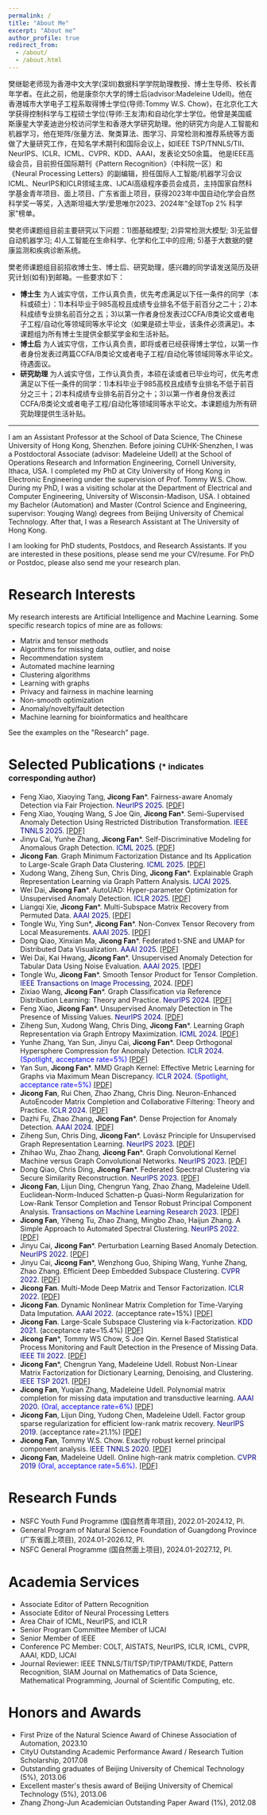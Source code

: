 ```yaml
---
permalink: /
title: "About Me"
excerpt: "About me"
author_profile: true
redirect_from: 
  - /about/
  - /about.html
---
```



樊继聪老师现为香港中文大学(深圳)数据科学学院助理教授、博士生导师、校长青年学者。在此之前，他是康奈尔大学的博士后(advisor:Madeleine Udell)。他在香港城市大学电子工程系取得博士学位(导师:Tommy W.S. Chow)，在北京化工大学获得控制科学与工程硕士学位(导师:王友清)和自动化学士学位。他曾是美国威斯康星大学麦迪逊分校访问学生和香港大学研究助理。他的研究方向是人工智能和机器学习，他在矩阵/张量方法、聚类算法、图学习、异常检测和推荐系统等方面做了大量研究工作，在知名学术期刊和国际会议上，如IEEE TSP/TNNLS/TII、NeurIPS、ICLR、ICML、CVPR、KDD、AAAI，发表论文50余篇。 他是IEEE高级会员，目前担任国际期刊《Pattern Recognition》（中科院一区）和《Neural Processing Letters》的副编辑，担任国际人工智能/机器学习会议ICML、NeurIPS和ICLR领域主席、IJCAI高级程序委员会成员，主持国家自然科学基金青年项目、面上项目、广东省面上项目，获得2023年中国自动化学会自然科学奖一等奖，入选斯坦福大学/爱思唯尔2023、2024年“全球Top 2% 科学家”榜单。

樊老师课题组目前主要研究以下问题：1)图基础模型; 2)异常检测大模型; 3)无监督自动机器学习; 4)人工智能在生命科学、化学和化工中的应用; 5)基于大数据的健康监测和疾病诊断系统。
  

樊老师课题组目前招收博士生、博士后、研究助理，感兴趣的同学请发送简历及研究计划(如有)到邮箱。一些要求如下：
* <strong>博士生</strong> 为人诚实守信，工作认真负责，优先考虑满足以下任一条件的同学（本科或硕士）：1)本科毕业于985高校且成绩专业排名不低于前百分之二十；2)本科成绩专业排名前百分之五；3)以第一作者身份发表过CCFA/B类论文或者电子工程/自动化等领域同等水平论文（如果是硕士毕业，该条件必须满足)。本课题组为所有博士生提供全额奖学金和生活补贴。
* <strong>博士后</strong> 为人诚实守信，工作认真负责，即将或者已经获得博士学位，以第一作者身份发表过两篇CCFA/B类论文或者电子工程/自动化等领域同等水平论文。待遇面议。
* <strong>研究助理</strong> 为人诚实守信，工作认真负责，本硕在读或者已毕业均可，优先考虑满足以下任一条件的同学：1)本科毕业于985高校且成绩专业排名不低于前百分之三十；2)本科成绩专业排名前百分之十；3)以第一作者身份发表过CCFA/B类论文或者电子工程/自动化等领域同等水平论文。本课题组为所有研究助理提供生活补贴。


---

I am an Assistant Professor at the School of Data Science, The Chinese University of Hong Kong, Shenzhen. Before joining CUHK-Shenzhen, I was a Postdoctoral Associate (advisor: Madeleine Udell) at the School of Operations Research and Information Engineering, Cornell University, Ithaca, USA. I completed my PhD at City University of Hong Kong in Electronic Engineering under the supervision of Prof. Tommy W.S. Chow. During my PhD, I was a visiting scholar at the Department of Electrical and Computer Engineering, University of Wisconsin-Madison, USA. I obtained my Bachelor (Automation) and Master (Control Science and Engineering, supervisor: Youqing Wang) degrees from Beijing University of Chemical Technology. After that, I was a Research Assistant at The University of Hong Kong. 

I am looking for PhD students, Postdocs, and Research Assistants. If you are interested in these positions, please send me your CV/resume. For PhD or Postdoc, please also send me your research plan.



Research Interests
======
My research interests are Artificial Intelligence and Machine Learning. Some specific research topics of mine are as follows:
* Matrix and tensor methods
* Algorithms for missing data, outlier, and noise
* Recommendation system
* Automated machine learning
* Clustering algorithms
* Learning with graphs
* Privacy and fairness in machine learning
* Non-smooth optimization
* Anomaly/novelty/fault detection
* Machine learning for bioinformatics and healthcare

See the examples on the "Research" page.

Selected Publications <font size=3>(* indicates corresponding author)</font>
======
* Feng Xiao, Xiaoying Tang, <strong>Jicong Fan</strong>*. Fairness-aware Anomaly Detection via Fair Projection. <font color=DarkBlue>NeurIPS 2025</font>. <a href="https://openreview.net/pdf?id=gjjsDmlQRW">[PDF]</a>
* Feng Xiao, Youqing Wang, S Joe Qin, <strong>Jicong Fan</strong>*. Semi-Supervised Anomaly Detection Using Restricted Distribution Transformation. <font color=DarkBlue>IEEE TNNLS 2025</font>. <a href="https://ieeexplore.ieee.org/document/11071974">[PDF]</a>
* Jinyu Cai, Yunhe Zhang, <strong>Jicong Fan</strong>*. Self-Discriminative Modeling for Anomalous Graph Detection. <font color=DarkBlue>ICML 2025</font>. <a href="https://arxiv.org/pdf/2310.06261">[PDF]</a>
* <strong>Jicong Fan</strong>. Graph Minimum Factorization Distance and Its Application to Large-Scale Graph Data Clustering. <font color=DarkBlue>ICML 2025</font>. <a href="https://openreview.net/pdf?id=hyPWP38j5k">[PDF]</a>
* Xudong Wang, Ziheng Sun, Chris Ding, <strong>Jicong Fan</strong>*. Explainable Graph Representation Learning via Graph Pattern Analysis. <font color=DarkBlue>IJCAI 2025</font>.
* Wei Dai, <strong>Jicong Fan</strong>*. AutoUAD: Hyper-parameter Optimization for Unsupervised Anomaly Detection. <font color=DarkBlue>ICLR 2025</font>. <a href="https://openreview.net/pdf?id=ErQPdaD5wJ">[PDF]</a>
* Liangqi Xie, <strong>Jicong Fan</strong>*. Multi-Subspace Matrix Recovery from Permuted Data. <font color=DarkBlue>AAAI 2025</font>. <a href="https://arxiv.org/pdf/2412.12931">[PDF]</a>
* Tongle Wu, Ying Sun\*, <strong>Jicong Fan</strong>\*. Non-Convex Tensor Recovery from Local Measurements. <font color=DarkBlue>AAAI 2025</font>. <a href="https://arxiv.org/pdf/2412.17281">[PDF]</a>
* Dong Qiao, Xinxian Ma, <strong>Jicong Fan</strong>*. Federated t-SNE and UMAP for Distributed Data Visualization. <font color=DarkBlue>AAAI 2025</font>. <a href="https://arxiv.org/pdf/2412.13495">[PDF]</a>
* Wei Dai, Kai Hwang, <strong>Jicong Fan</strong>*. Unsupervised Anomaly Detection for Tabular Data Using Noise Evaluation. <font color=DarkBlue>AAAI 2025</font>. <a href="https://arxiv.org/pdf/2412.11461">[PDF]</a>
* Tongle Wu, <strong>Jicong Fan</strong>*. Smooth Tensor Product for Tensor Completion. <font color=DarkBlue>IEEE Transactions on Image Processing</font>, 2024. <a href="https://ieeexplore.ieee.org/document/10750255">[PDF]</a>
* Zixiao Wang, <strong>Jicong Fan</strong>*. Graph Classification via Reference Distribution Learning: Theory and Practice. <font color=DarkBlue>NeurIPS 2024</font>. <a href="https://arxiv.org/pdf/2408.11370">[PDF]</a>
* Feng Xiao, <strong>Jicong Fan</strong>*. Unsupervised Anomaly Detection in The Presence of Missing Values. <font color=DarkBlue>NeurIPS 2024</font>. <a href="https://openreview.net/pdf?id=AoEeBqP8AD">[PDF]</a>
* Ziheng Sun, Xudong Wang, Chris Ding, <strong>Jicong Fan</strong>*. Learning Graph Representation via Graph Entropy Maximization. <font color=DarkBlue>ICML 2024</font>. <a href="https://openreview.net/pdf?id=xwOENWCo46">[PDF]</a>
* Yunhe Zhang, Yan Sun, Jinyu Cai, <strong>Jicong Fan</strong>*. Deep Orthogonal Hypersphere Compression for Anomaly Detection. <font color=DarkBlue>ICLR 2024</font>. <font color=blue>(Spotlight, acceptance rate=5%) </font> <a href="https://openreview.net/pdf?id=cJs4oE4m9Q">[PDF]</a>
* Yan Sun, <strong>Jicong Fan</strong>*. MMD Graph Kernel: Effective Metric Learning for Graphs via Maximum Mean Discrepancy. <font color=DarkBlue>ICLR 2024</font>. <font color=blue>(Spotlight, acceptance rate=5%) </font> <a href="https://openreview.net/pdf?id=GZ6AcZwA8r">[PDF]</a>
* <strong>Jicong Fan</strong>, Rui Chen, Zhao Zhang, Chris Ding. Neuron-Enhanced AutoEncoder Matrix Completion and Collaborative Filtering: Theory and Practice. <font color=DarkBlue>ICLR 2024</font>. <a href="https://openreview.net/pdf?id=kPrxk6tUcg">[PDF]</a>
* Dazhi Fu, Zhao Zhang, <strong>Jicong Fan</strong>*. Dense Projection for Anomaly Detection. <font color=DarkBlue>AAAI 2024</font>.  <a href="https://ojs.aaai.org/index.php/AAAI/article/view/28682">[PDF]</a>
* Ziheng Sun, Chris Ding, <strong>Jicong Fan</strong>*. Lovász Principle for Unsupervised Graph Representation Learning. <font color=DarkBlue> NeurIPS 2023</font>. <a href="https://proceedings.neurips.cc/paper_files/paper/2023/file/b61da4f02b271cb7b5e3d538e2b78fb9-Paper-Conference.pdf">[PDF]</a>
* Zhihao Wu, Zhao Zhang, <strong>Jicong Fan</strong>*. Graph Convolutional Kernel Machine versus Graph Convolutional Networks. <font color=DarkBlue>NeurIPS 2023</font>.
<a href="https://proceedings.neurips.cc/paper_files/paper/2023/file/3ec6c6fc9065aa57785eb05dffe7c3db-Paper-Conference.pdf">[PDF]</a>
* Dong Qiao, Chris Ding, <strong>Jicong Fan</strong>*. Federated Spectral Clustering via Secure Similarity Reconstruction. <font color=DarkBlue>NeurIPS 2023</font>. <a href="https://proceedings.neurips.cc/paper_files/paper/2023/file/b6cd2650926d332c86a84c48529cc421-Paper-Conference.pdf">[PDF]</a>
* <strong>Jicong Fan</strong>, Lijun Ding, Chengrun Yang, Zhao Zhang, Madeleine Udell. Euclidean-Norm-Induced Schatten-p Quasi-Norm Regularization for Low-Rank Tensor Completion and Tensor Robust Principal Component Analysis. <font color=DarkBlue>Transactions on Machine Learning Research 2023</font>. <a href="https://openreview.net/pdf?id=Grhi800jVz">[PDF]</a>
* <strong>Jicong Fan</strong>, Yiheng Tu, Zhao Zhang, Mingbo Zhao, Haijun Zhang. A Simple Approach to Automated Spectral Clustering. <font color=DarkBlue>NeurIPS 2022</font>.	<a href="https://proceedings.neurips.cc/paper_files/paper/2022/file/407fb8c5f3fda374c57d1bb18313ea5d-Paper-Conference.pdf">[PDF]</a>
* Jinyu Cai, <strong>Jicong Fan</strong>*. Perturbation Learning Based Anomaly Detection. <font color=DarkBlue>NeurIPS 2022</font>. <a href="https://proceedings.neurips.cc/paper_files/paper/2022/file/5c261ccdc44fbd32fbb344fa578a1844-Paper-Conference.pdf">[PDF]</a>
* Jinyu Cai, <strong>Jicong Fan</strong>*, Wenzhong Guo, Shiping Wang, Yunhe Zhang, Zhao Zhang.  Efficient Deep Embedded Subspace Clustering. <font color=DarkBlue>CVPR 2022</font>. <a href="https://openaccess.thecvf.com/content/CVPR2022/papers/Cai_Efficient_Deep_Embedded_Subspace_Clustering_CVPR_2022_paper.pdf">[PDF]</a>
* <strong>Jicong Fan</strong>. Multi-Mode Deep Matrix and Tensor Factorization. <font color=DarkBlue>ICLR 2022</font>. <a href="https://openreview.net/pdf?id=6YVIk0sAkF_">[PDF]</a>
* <strong>Jicong Fan</strong>. Dynamic Nonlinear Matrix Completion for Time-Varying Data Imputation. <font color=DarkBlue>AAAI 2022</font>. (acceptance rate=15%) <a href="https://ojs.aaai.org/index.php/AAAI/article/view/20612">[PDF]</a>
* <strong>Jicong Fan</strong>. Large-Scale Subspace Clustering via k-Factorization. <font color=DarkBlue>KDD 2021</font>. (acceptance rate=15.4%) <a href="https://dl.acm.org/doi/pdf/10.1145/3447548.3467267">[PDF]</a>
* <strong>Jicong Fan</strong>*, Tommy WS Chow, S Joe Qin. Kernel Based Statistical Process Monitoring and Fault Detection in the Presence of Missing Data. <font color=DarkBlue>IEEE TII 2022</font>. <a href="https://ieeexplore.ieee.org/abstract/document/9568741/">[PDF]</a>
* <strong>Jicong Fan</strong>*, Chengrun Yang, Madeleine Udell. Robust Non-Linear Matrix Factorization for Dictionary Learning, Denoising, and Clustering. <font color=DarkBlue>IEEE TSP 2021</font>. <a href="https://ieeexplore.ieee.org/abstract/document/9366807">[PDF]</a>
* <strong>Jicong Fan</strong>, Yuqian Zhang, Madeleine Udell. Polynomial matrix completion for missing data imputation and transductive learning. <font color=DarkBlue>AAAI 2020</font>. <font color=blue>(Oral, acceptance rate=6%)</font> <a href="https://ojs.aaai.org/index.php/AAAI/article/view/5796">[PDF]</a>
* <strong>Jicong Fan</strong>, Lijun Ding, Yudong Chen, Madeleine Udell. Factor group sparse regularization for efficient low-rank matrix recovery. <font color=DarkBlue>NeurIPS 2019</font>. (acceptance rate=21.1%) <a href="https://proceedings.neurips.cc/paper/2019/file/0fc170ecbb8ff1afb2c6de48ea5343e7-Paper.pdf">[PDF]</a>
* <strong>Jicong Fan</strong>, Tommy W.S. Chow. Exactly robust kernel principal component analysis. <font color=DarkBlue>IEEE TNNLS 2020</font>. <a href="https://ieeexplore.ieee.org/abstract/document/8701558">[PDF]</a>
* <strong>Jicong Fan</strong>, Madeleine Udell. Online high-rank matrix completion. <font color=DarkBlue>CVPR 2019</font> <font color=blue>(Oral, acceptance rate=5.6%)</font>. <a href="https://openaccess.thecvf.com/content_CVPR_2019/papers/Fan_Online_High_Rank_Matrix_Completion_CVPR_2019_paper.pdf">[PDF]</a>


  
Research Funds
======

* NSFC Youth Fund Programme (国自然青年项目), 2022.01-2024.12, PI.
* General Program of Natural Science Foundation of Guangdong Province (广东省面上项目), 2024.01-2026.12, PI.
* NSFC General Programme (国自然面上项目), 2024.01-2027.12, PI.

  
Academia Services
======

* Associate Editor of Pattern Recognition
* Associate Editor of Neural Processing Letters
* Area Chair of ICML, NeurIPS, and ICLR
* Senior Program Committee Member of IJCAI
* Senior Member of IEEE
* Conference PC Member: COLT, AISTATS, NeurIPS, ICLR, ICML, CVPR, AAAI, KDD, IJCAI
* Journal Reviewer: IEEE TNNLS/TII/TSP/TIP/TPAMI/TKDE, Pattern Recognition, SIAM Journal on Mathematics of Data Science, Mathematical Programming, Journal of Scientific Computing, etc.


Honors and Awards
======
* First Prize of the Natural Science Award of Chinese Association of Automation, 2023.10
* CityU Outstanding Academic Performance Award / Research Tuition Scholarship, 2017.08
* Outstanding graduates of Beijing University of Chemical Technology (5%), 2013.06
* Excellent master's thesis award of Beijing University of Chemical Technology (5%), 2013.06
* Zhang Zhong-Jun Academician Outstanding Paper Award (1%), 2012.08	



